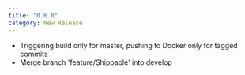 ```yaml
---
title: "0.6.0"
category: New Release
---
```

- Triggering build only for master, pushing to Docker only for tagged commits
- Merge branch 'feature/Shippable' into develop
